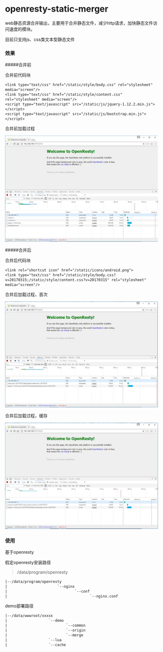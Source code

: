# openresty-static-merger
web静态资源合并输出，主要用于合并静态文件，减少http请求，加快静态文件访问速度的模块。

目前只支持js、css类文本型静态文件


### 效果

#####合并前

合并前代码块

	<link type="text/css" href="/static/style/body.css" rel="stylesheet" media="screen"/>  
	<link type="text/css" href="/static/style/content.css" rel="stylesheet" media="screen"/>  
	<script type="text/javascript" src="/static/js/jquery-1.12.2.min.js"></script>  
	<script type="text/javascript" src="/static/js/bootstrap.min.js"></script>  
	
合并前加载过程

![合并前加载过程](https://github.com/lijianqiang/openresty-static-merger/blob/master/jpg/origin_1.jpg "origin request process")


#####合并后

合并后代码块

	<link rel="shortcut icon" href="/static/icons/android.png">  
    <link type="text/css" href="/static/style/body.css?v=20170315;/static/style/content.css?v=20170315" rel="stylesheet" media="screen"/>

	
合并后加载过程，首次

![合并前加载过程](https://github.com/lijianqiang/openresty-static-merger/blob/master/jpg/merger_1.jpg "origin request process")

合并后加载过程，缓存

![合并前加载过程](https://github.com/lijianqiang/openresty-static-merger/blob/master/jpg/merger_2.jpg "origin request process")


### 使用

基于openresty

假定openresty安装路径
> /data/program/openresty

	|--/data/program/openresty
	|						`--nginx
	|								`--conf
	|									   `--nginx.conf

demo部署路径

	|--/data/wwwroot/xxxxx
	|					`--demo
	|							`--common
	|							`--origin
	|							`--merge
	|					`--lua
	|					`--cache





